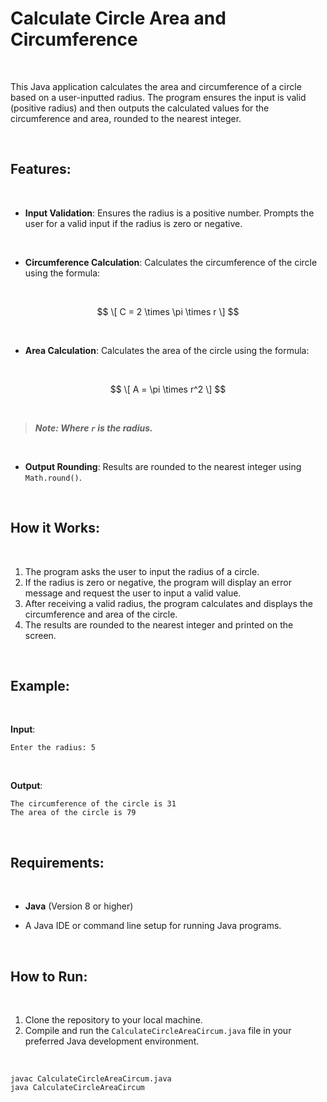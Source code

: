 # Calculate Circle Area and Circumference

<br>

This Java application calculates the area and circumference of a circle based on a user-inputted radius. The program ensures the input is valid (positive radius) and then outputs the calculated values for the circumference and area, rounded to the nearest integer.

<br>

## Features: 

<br>

- **Input Validation**: Ensures the radius is a positive number. Prompts the user for a valid input if the radius is zero or negative.

<br>

- **Circumference Calculation**: Calculates the circumference of the circle using the formula:

<br>

  $$
  \[
  C = 2 \times \pi \times r
  \]
  $$

<br>

- **Area Calculation**: Calculates the area of the circle using the formula:

<br>

  $$
  \[
   A = \pi \times r^2
  \]
  $$

<br>

  > ***Note: Where `r` is the radius.***

<br>
  
- **Output Rounding**: Results are rounded to the nearest integer using `Math.round()`.

<br>

## How it Works: 

<br>

1. The program asks the user to input the radius of a circle.
2. If the radius is zero or negative, the program will display an error message and request the user to input a valid value.
3. After receiving a valid radius, the program calculates and displays the circumference and area of the circle.
4. The results are rounded to the nearest integer and printed on the screen.

<br>

## Example: 

<br>

**Input**:  

```
Enter the radius: 5
```

<br>

**Output**:

```
The circumference of the circle is 31  
The area of the circle is 79
```

<br>

## Requirements:

<br>

- **Java** (Version 8 or higher)

- A Java IDE or command line setup for running Java programs.

<br>

## How to Run:

<br>

1. Clone the repository to your local machine.
2. Compile and run the `CalculateCircleAreaCircum.java` file in your preferred Java development environment.

<br>

```
javac CalculateCircleAreaCircum.java
java CalculateCircleAreaCircum
```
